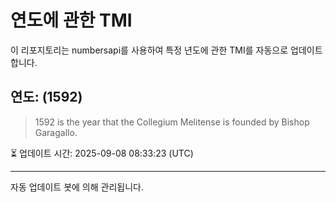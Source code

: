 
# 연도에 관한 TMI

이 리포지토리는 numbersapi를 사용하여 특정 년도에 관한 TMI를 자동으로 업데이트합니다.

## 연도: (1592)
> 1592 is the year that the Collegium Melitense is founded by Bishop Garagallo.

⏳ 업데이트 시간: 2025-09-08 08:33:23 (UTC)

---
자동 업데이트 봇에 의해 관리됩니다.
